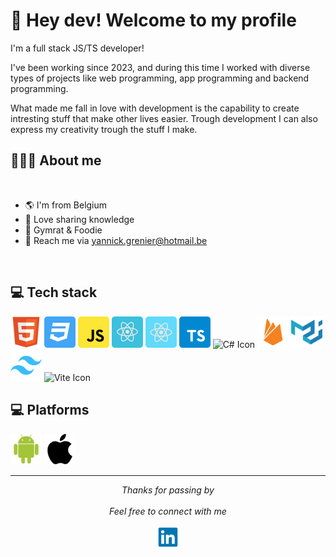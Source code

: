 # 🖖 Hey dev! Welcome to my profile

I'm a full stack JS/TS developer!

I've been working since 2023, and during this time I worked with diverse types of projects like web programming, app programming and backend programming.

What made me fall in love with development is the capability to create intresting stuff that make other lives easier.
Trough development I can also express my creativity trough the stuff I make.

## 👨🏻‍💻 About me

<br>

- 🌎 I'm from Belgium
- 👾 Love sharing knowledge
- 🍜 Gymrat & Foodie
- 📧 Reach me via yannick.grenier@hotmail.be

<br>

## 💻 Tech stack

<img src="/images/html5.svg" width="50" title="HTML5" alt="HTML5 Icon"/>
<img src="/images/css3.svg" width="50" title="CSS" alt="CSS Icon"/>
<img src="/images/javascript.svg" width="50" title="JS" alt="JS Icon"/>
<img src="/images/reactjs.svg" width="50" title="ReactJS" alt="ReactJS Icon"/>
<img src="/images/react-native.svg" width="50" title="RN" alt="React Native Icon"/>
<img src="/images/typescript.svg" width="50" title="TypeScript" alt="TypeScript Icon"/>
<img src="/images/c#.svg" width="50" title="C#" alt="C# Icon"/>
<img src="/images/firebase.svg" width="50" title="Firebase" alt="Firebase Icon"/>
<img src="/images/materialui.svg" width="50" title="Material UI" alt="Material UI Icon"/>
<img src="/images/tailwind.svg" width="50" title="Tailwind" alt="Tailwind Icon"/>
<img src="/images/vite.svg" width="50" title="Vite" alt="Vite Icon"/>

## 💻 Platforms

<img src="/images/android.svg" width="50" title="Android" alt="Android Icon"/>
<img src="/images/apple.svg" width="50" title="Apple" alt="Apple Icon"/>

---

<p align="center" > 
  <i>Thanks for passing by</i><br><br>
  <i>Feel free to connect with me</i><br><br>
  <a href="https://www.linkedin.com/in/yannickgrenier/">
  <code><img alt="My linkedin" width="32" src="./images/linkedin.svg" /></code>
</a>
</p>
